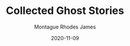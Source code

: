 ---
title: Collected Ghost Stories
author: Montague Rhodes James
score: 3
date: 2020-11-09
pages: 468
cover: http://books.google.com/books/content?id=-4HcMwvzgDkC&printsec=frontcover&img=1&zoom=1&edge=curl&source=gbs_api
link: https://books.google.com/books/about/Collected_Ghost_Stories.html?hl=&id=-4HcMwvzgDkC
---